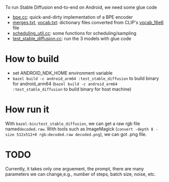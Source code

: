 To run Stable Diffusion end-to-end on Android, we need some glue code

* [bpe.cc](bpe.cc): quick-and-dirty implementation of a BPE encoder
* [merges.txt](merges.txt), [vocab.txt](vocab.txt): dictionary files converted from CLIP's [vocab_16e6](https://github.com/openai/CLIP/raw/main/clip/bpe_simple_vocab_16e6.txt.gz) file
* [scheduling_util.cc](scheduling_util.cc): some functions for scheduling/sampling
* [test_stable_diffusion.cc](test_stable_diffusion.cc): run the 3 models with glue code

# How to build 
* set ANDROID_NDK_HOME environment variable
* `bazel build -c android_arm64 :test_stable_diffusion`  to build binary for android_arm64
  (`bazel build -c android_arm64 :test_stable_diffusion` to build binary for host machine)
  
# How run it
With `bazel-bin/test_stable_diffusion`, we can get a raw rgb file named`decoded.raw`. With tools such as ImageMagick (`convert -depth 8 -size 512x512+0 rgb:decoded.raw decoded.png`), we can got .png file.

# TODO
Currently, it takes only one arguement, the prompt, there are many parameters we can change,e.g., number of steps, batch size, noise, etc.
